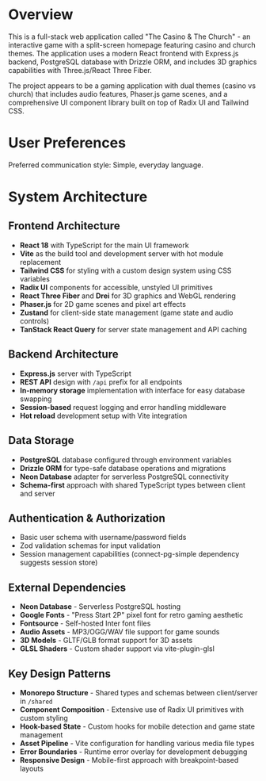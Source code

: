 # Overview

This is a full-stack web application called "The Casino & The Church" - an interactive game with a split-screen homepage featuring casino and church themes. The application uses a modern React frontend with Express.js backend, PostgreSQL database with Drizzle ORM, and includes 3D graphics capabilities with Three.js/React Three Fiber.

The project appears to be a gaming application with dual themes (casino vs church) that includes audio features, Phaser.js game scenes, and a comprehensive UI component library built on top of Radix UI and Tailwind CSS.

# User Preferences

Preferred communication style: Simple, everyday language.

# System Architecture

## Frontend Architecture
- **React 18** with TypeScript for the main UI framework
- **Vite** as the build tool and development server with hot module replacement
- **Tailwind CSS** for styling with a custom design system using CSS variables
- **Radix UI** components for accessible, unstyled UI primitives
- **React Three Fiber** and **Drei** for 3D graphics and WebGL rendering
- **Phaser.js** for 2D game scenes and pixel art effects
- **Zustand** for client-side state management (game state and audio controls)
- **TanStack React Query** for server state management and API caching

## Backend Architecture
- **Express.js** server with TypeScript
- **REST API** design with `/api` prefix for all endpoints
- **In-memory storage** implementation with interface for easy database swapping
- **Session-based** request logging and error handling middleware
- **Hot reload** development setup with Vite integration

## Data Storage
- **PostgreSQL** database configured through environment variables
- **Drizzle ORM** for type-safe database operations and migrations
- **Neon Database** adapter for serverless PostgreSQL connectivity
- **Schema-first** approach with shared TypeScript types between client and server

## Authentication & Authorization
- Basic user schema with username/password fields
- Zod validation schemas for input validation
- Session management capabilities (connect-pg-simple dependency suggests session store)

## External Dependencies
- **Neon Database** - Serverless PostgreSQL hosting
- **Google Fonts** - "Press Start 2P" pixel font for retro gaming aesthetic
- **Fontsource** - Self-hosted Inter font files
- **Audio Assets** - MP3/OGG/WAV file support for game sounds
- **3D Models** - GLTF/GLB format support for 3D assets
- **GLSL Shaders** - Custom shader support via vite-plugin-glsl

## Key Design Patterns
- **Monorepo Structure** - Shared types and schemas between client/server in `/shared`
- **Component Composition** - Extensive use of Radix UI primitives with custom styling
- **Hook-based State** - Custom hooks for mobile detection and game state management
- **Asset Pipeline** - Vite configuration for handling various media file types
- **Error Boundaries** - Runtime error overlay for development debugging
- **Responsive Design** - Mobile-first approach with breakpoint-based layouts